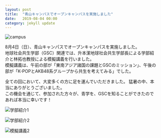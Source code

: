 ```yaml
---
layout: post
title:  "青山キャンパスでオープンキャンパスを実施しました"
date:   2019-08-04 00:00
category: jekyll update
---
```


![campus](http://www.gsc.aoyama.ac.jp/assets/images/news/20190804_opencampus1.jpg)

8月4日（日）、青山キャンパスでオープンキャンパスを実施しました。  
地球社会共生学部（GSC）関連では、升本潔地球社会共生学部長による学部紹介と林拓也教授による模擬講義を行いました。  
模擬講義は、午前の部が「東南アジア諸国の課題とGSCのミッション」、午後の部が「K-POPとAKB48系グループから共生を考えてみる」でした。

全ての回において、大変多くの方に足を運んでいただきました。 
猛暑の中、本当にありがとうございました。  
この機会を通じて、参加された方々が、青学を、GSCを知ることができたのであれば本当に幸いです！

![学部紹介1](http://www.gsc.aoyama.ac.jp/assets/images/news/20190804_opencampus2.jpg)

![学部紹介2](http://www.gsc.aoyama.ac.jp/assets/images/news/20190804_opencampus3.jpg)

![模擬講義2](http://www.gsc.aoyama.ac.jp/assets/images/news/20190804_opencampus4.jpg)


[jekyll-docs]: https://jekyllrb.com/docs/home
[jekyll-gh]:   https://github.com/jekyll/jekyll
[jekyll-talk]: https://talk.jekyllrb.com/
